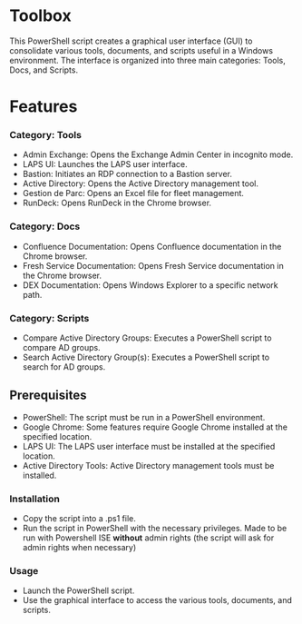 # Toolbox

This PowerShell script creates a graphical user interface (GUI) to consolidate various tools, documents, and scripts useful in a Windows environment. The interface is organized into three main categories: Tools, Docs, and Scripts.

# Features

### Category: Tools

- Admin Exchange: Opens the Exchange Admin Center in incognito mode.
- LAPS UI: Launches the LAPS user interface.
- Bastion: Initiates an RDP connection to a Bastion server.
- Active Directory: Opens the Active Directory management tool.
- Gestion de Parc: Opens an Excel file for fleet management.
- RunDeck: Opens RunDeck in the Chrome browser.

### Category: Docs

- Confluence Documentation: Opens Confluence documentation in the Chrome browser.
- Fresh Service Documentation: Opens Fresh Service documentation in the Chrome browser.
- DEX Documentation: Opens Windows Explorer to a specific network path.

### Category: Scripts

- Compare Active Directory Groups: Executes a PowerShell script to compare AD groups.
- Search Active Directory Group(s): Executes a PowerShell script to search for AD groups.

## Prerequisites

- PowerShell: The script must be run in a PowerShell environment.
- Google Chrome: Some features require Google Chrome installed at the specified location.
- LAPS UI: The LAPS user interface must be installed at the specified location.
- Active Directory Tools: Active Directory management tools must be installed.

### Installation

- Copy the script into a .ps1 file.
- Run the script in PowerShell with the necessary privileges. Made to be run with Powershell ISE **without** admin rights (the script will ask for admin rights when necessary)

### Usage

- Launch the PowerShell script.
- Use the graphical interface to access the various tools, documents, and scripts.
